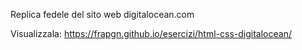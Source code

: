 Replica fedele del sito web digitalocean.com

Visualizzala:
https://frapgn.github.io/esercizi/html-css-digitalocean/
